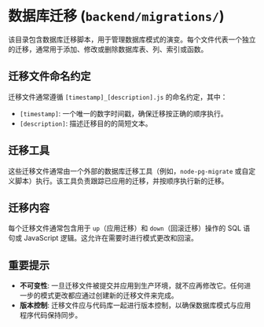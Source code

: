 # 数据库迁移 (`backend/migrations/`)

该目录包含数据库迁移脚本，用于管理数据库模式的演变。每个文件代表一个独立的迁移，通常用于添加、修改或删除数据库表、列、索引或函数。

## 迁移文件命名约定

迁移文件通常遵循 `[timestamp]_[description].js` 的命名约定，其中：

- `[timestamp]`: 一个唯一的数字时间戳，确保迁移按正确的顺序执行。
- `[description]`: 描述迁移目的的简短文本。

## 迁移工具

这些迁移文件通常由一个外部的数据库迁移工具（例如，`node-pg-migrate` 或自定义脚本）执行。该工具负责跟踪已应用的迁移，并按顺序执行新的迁移。

## 迁移内容

每个迁移文件通常包含用于 `up`（应用迁移）和 `down`（回滚迁移）操作的 SQL 语句或 JavaScript 逻辑。这允许在需要时进行模式更改和回滚。

## 重要提示

- **不可变性**: 一旦迁移文件被提交并应用到生产环境，就不应再修改它。任何进一步的模式更改都应通过创建新的迁移文件来完成。
- **版本控制**: 迁移文件应与代码库一起进行版本控制，以确保数据库模式与应用程序代码保持同步。
